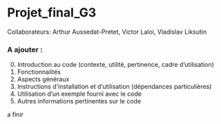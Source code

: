 # Projet_final_G3
Collaborateurs: Arthur Aussedat-Pretet, Victor Laloi, Vladislav Liksutin

### A ajouter : 

0. Introduction au code (contexte, utilité, pertinence, cadre d’utilisation)
1. Fonctionnalités
2. Aspects généraux
3. Instructions d’installation et d’utilisation (dépendances particulières)
4. Utilisation d’un exemple fourni avec le code
5. Autres informations pertinentes sur le code

a finir
